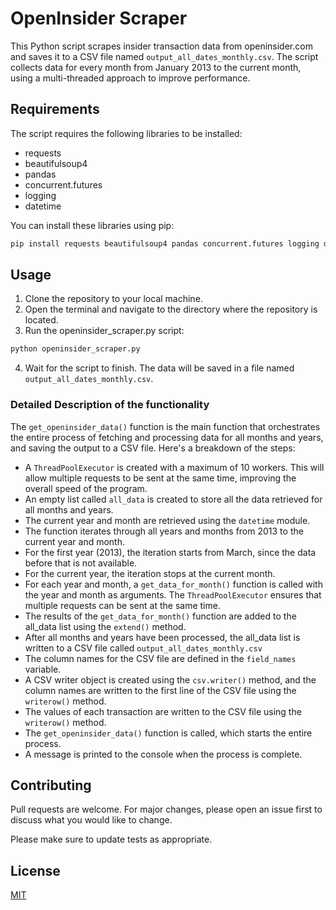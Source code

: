 # OpenInsider Scraper

This Python script scrapes insider transaction data from openinsider.com and saves it to a CSV file named `output_all_dates_monthly.csv`. The script collects data for every month from January 2013 to the current month, using a multi-threaded approach to improve performance.

## Requirements

The script requires the following libraries to be installed:
- requests
- beautifulsoup4
- pandas
- concurrent.futures
- logging
- datetime

You can install these libraries using pip:
```bash
pip install requests beautifulsoup4 pandas concurrent.futures logging datetime
```

## Usage
1. Clone the repository to your local machine.
2. Open the terminal and navigate to the directory where the repository is located.
3. Run the openinsider_scraper.py script:
```python
python openinsider_scraper.py
```
4. Wait for the script to finish. The data will be saved in a file named `output_all_dates_monthly.csv`.


### Detailed Description of the functionality
The `get_openinsider_data()` function is the main function that orchestrates the entire process of fetching and processing data for all months and years, and saving the output to a CSV file. Here's a breakdown of the steps:
- A `ThreadPoolExecutor` is created with a maximum of 10 workers. This will allow multiple requests to be sent at the same time, improving the overall speed of the program.
- An empty list called `all_data` is created to store all the data retrieved for all months and years.
- The current year and month are retrieved using the `datetime` module.
- The function iterates through all years and months from 2013 to the current year and month.
- For the first year (2013), the iteration starts from March, since the data before that is not available.
- For the current year, the iteration stops at the current month.
- For each year and month, a `get_data_for_month()` function is called with the year and month as arguments. The `ThreadPoolExecutor` ensures that multiple requests can be sent at the same time.
- The results of the `get_data_for_month()` function are added to the all_data list using the `extend()` method.
- After all months and years have been processed, the all_data list is written to a CSV file called `output_all_dates_monthly.csv`
- The column names for the CSV file are defined in the `field_names` variable.
- A CSV writer object is created using the `csv.writer()` method, and the column names are written to the first line of the CSV file using the `writerow()` method.
- The values of each transaction are written to the CSV file using the `writerow()` method.
- The `get_openinsider_data()` function is called, which starts the entire process.
- A message is printed to the console when the process is complete.




## Contributing

Pull requests are welcome. For major changes, please open an issue first
to discuss what you would like to change.

Please make sure to update tests as appropriate.
## License

[MIT](https://choosealicense.com/licenses/mit/)
